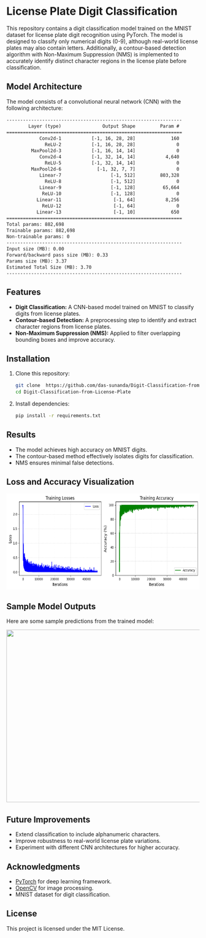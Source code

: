 # License Plate Digit Classification

This repository contains a digit classification model trained on the MNIST dataset for license plate digit recognition using PyTorch. The model is designed to classify only numerical digits (0-9), although real-world license plates may also contain letters. Additionally, a contour-based detection algorithm with Non-Maximum Suppression (NMS) is implemented to accurately identify distinct character regions in the license plate before classification.

## Model Architecture

The model consists of a convolutional neural network (CNN) with the following architecture:

```
----------------------------------------------------------------
        Layer (type)               Output Shape         Param #
================================================================
            Conv2d-1           [-1, 16, 28, 28]             160
              ReLU-2           [-1, 16, 28, 28]               0
         MaxPool2d-3           [-1, 16, 14, 14]               0
            Conv2d-4           [-1, 32, 14, 14]           4,640
              ReLU-5           [-1, 32, 14, 14]               0
         MaxPool2d-6             [-1, 32, 7, 7]               0
            Linear-7                  [-1, 512]         803,328
              ReLU-8                  [-1, 512]               0
            Linear-9                  [-1, 128]          65,664
             ReLU-10                  [-1, 128]               0
           Linear-11                   [-1, 64]           8,256
             ReLU-12                   [-1, 64]               0
           Linear-13                   [-1, 10]             650
================================================================
Total params: 882,698
Trainable params: 882,698
Non-trainable params: 0
----------------------------------------------------------------
Input size (MB): 0.00
Forward/backward pass size (MB): 0.33
Params size (MB): 3.37
Estimated Total Size (MB): 3.70
----------------------------------------------------------------
```

## Features
- **Digit Classification:** A CNN-based model trained on MNIST to classify digits from license plates.
- **Contour-based Detection:** A preprocessing step to identify and extract character regions from license plates.
- **Non-Maximum Suppression (NMS):** Applied to filter overlapping bounding boxes and improve accuracy.

## Installation
1. Clone this repository:
   ```bash
   git clone  https://github.com/das-sunanda/Digit-Classification-from-License-Plate.git
   cd Digit-Classification-from-License-Plate
   ```
2. Install dependencies:
   ```bash
   pip install -r requirements.txt
   ```

## Results
- The model achieves high accuracy on MNIST digits.
- The contour-based method effectively isolates digits for classification.
- NMS ensures minimal false detections.

## Loss and Accuracy Visualization
<img src="outputs/loss-acc.png" width="600" height="250">

## Sample Model Outputs
Here are some sample predictions from the trained model:

<img src="outputs/output.png" width="600" height="450">

## Future Improvements
- Extend classification to include alphanumeric characters.
- Improve robustness to real-world license plate variations.
- Experiment with different CNN architectures for higher accuracy.


## Acknowledgments
- [PyTorch](https://pytorch.org/) for deep learning framework.
- [OpenCV](https://opencv.org/) for image processing.
- MNIST dataset for digit classification.

## License
This project is licensed under the MIT License.

